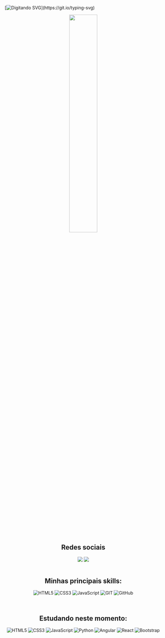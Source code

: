 
<!--
**lucasbispocorrea/lucasbispocorrea** is a ✨ _special_ ✨ repository because its `README.md` (this file) appears on your GitHub profile.-->

<!--<img width=100% src="https://capsule-render.vercel.app/api?type=transparent&height=150&color=gradient&text=LUCAS%20CORREA&textBg=false&section=header&reversal=false&descAlign=0&descAlignY=45">-->

[![Digitando SVG](https://readme-typing-svg.herokuapp.com/?color=F8F8FF&size=30&center=true&vCenter=true&width=1000&lines=Olá.+Eu+me+chamo+Lucas+Correa!;Sou+um+estudante+de+Desenvolvimento+Web!)](https://git.io/typing-svg)

<div align="center">   
  <img width="42.3%" src="https://github-readme-stats-mu-wheat.vercel.app/api/top-langs/?username=lucasbispocorrea&layout=compact&hide_border=true&title_color=000&text_color=000&bg_color=fff&locale=pt-br&border_radius=10"/>
</div>

<br>

<div align="center"> 
  <h2>Redes sociais</h2>
   <a href="https://www.instagram.com/luccas_bisp/"><img src="https://img.shields.io/badge/-Instagram-%23E4405F?style=for-the-badge&logo=instagram&logoColor=white"></a>
   <a href="https://www.linkedin.com/in/lucas-bispo-5b7592168/"><img src="https://img.shields.io/badge/LinkedIn-0077B5?style=for-the-badge&logo=linkedin&logoColor=white"></a>     
</div>

<br>

<div align="center">

## Minhas principais skills:
![HTML5](https://img.shields.io/badge/HTML5-E34F26?style=for-the-badge&logo=html5&logoColor=white)
![CSS3](https://img.shields.io/badge/CSS3-1572B6?style=for-the-badge&logo=css3&logoColor=white)
![JavaScript](https://img.shields.io/badge/JavaScript-323330?style=for-the-badge&logo=javascript&logoColor=F7DF1E)
![GIT](https://img.shields.io/badge/GIT-E44C30?style=for-the-badge&logo=git&logoColor=white)
![GitHub](https://img.shields.io/badge/GitHub-6f42c1?style=for-the-badge&logo=github&logoColor=white)

<br>

## Estudando neste momento:
![HTML5](https://img.shields.io/badge/HTML5-E34F26?style=for-the-badge&logo=html5&logoColor=white)
![CSS3](https://img.shields.io/badge/CSS3-1572B6?style=for-the-badge&logo=css3&logoColor=white)
![JavaScript](https://img.shields.io/badge/JavaScript-323330?style=for-the-badge&logo=javascript&logoColor=F7DF1E)
![Python](https://img.shields.io/badge/python-4B8BBE?style=for-the-badge&logo=python&logoColor=F7DF1E)
![Angular](https://img.shields.io/badge/Angular-DD0031?style=for-the-badge&logo=angular&logoColor=white)
![React](https://img.shields.io/badge/React-20232A?style=for-the-badge&logo=react&logoColor=61DAFB)
![Bootstrap](https://img.shields.io/badge/Bootstrap-563D7C?style=for-the-badge&logo=bootstrap&logoColor=white)
</div>

<br>


<!--<img width=100% src="https://capsule-render.vercel.app/api?type=waving&color=F8F8FF&height=150&section=footer"/>-->
